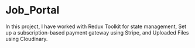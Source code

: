 # Job_Portal
 In this project, I have worked with Redux Toolkit for state management, Set up a subscription-based payment gateway using Stripe, and Uploaded Files using Cloudinary.
